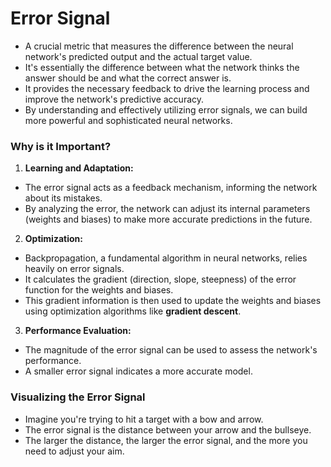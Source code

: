 # Error Signal
- A crucial metric that measures the difference between the neural network's predicted output and the actual target value.
- It's essentially the difference between what the network thinks the answer should be and what the correct answer is.
- It provides the necessary feedback to drive the learning process and improve the network's predictive accuracy.
- By understanding and effectively utilizing error signals, we can build more powerful and sophisticated neural networks.

### Why is it Important?

1. **Learning and Adaptation:**
- The error signal acts as a feedback mechanism, informing the network about its mistakes.
- By analyzing the error, the network can adjust its internal parameters (weights and biases) to make more accurate predictions in the future.

2. **Optimization:**
- Backpropagation, a fundamental algorithm in neural networks, relies heavily on error signals.
- It calculates the gradient (direction, slope, steepness) of the error function for the weights and biases.
- This gradient information is then used to update the weights and biases using optimization algorithms like **gradient descent**.

3. **Performance Evaluation:**
- The magnitude of the error signal can be used to assess the network's performance.
- A smaller error signal indicates a more accurate model.

### Visualizing the Error Signal
- Imagine you're trying to hit a target with a bow and arrow.
- The error signal is the distance between your arrow and the bullseye.
- The larger the distance, the larger the error signal, and the more you need to adjust your aim.
